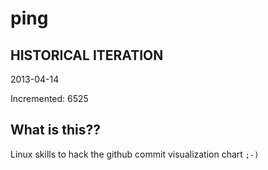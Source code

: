 # ping

## HISTORICAL ITERATION
2013-04-14

Incremented: 6525

## What is this?? 
Linux skills to hack the github commit visualization chart `;-)`
